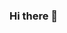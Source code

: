 ### Hi there 👋

<!--
**owoeye-babatunde/owoeye-babatunde** is a ✨ _special_ ✨ repository because its `README.md` (this file) appears on your GitHub profile.


- 🔭 I’m currently working on a personal ML project.
- 🌱 I’m currently Machine Learning learning systems architecture.
- 👯 I’m looking to collaborate on interesting projects.
- 🤔 I’m looking for help with entry level Machine Learning engineer role
- 📫 How to reach me: https://www.linkedin.com/in/babatunde-owoeye-4a20b5173/ and https://twitter.com/OWOEYEBABATUND3
- 😄 Pronouns: He/Him
- ⚡ Fun fact: I love delicious ramen.
-->

